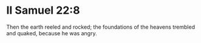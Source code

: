 # II Samuel 22:8

Then the earth reeled and rocked; the foundations of the heavens trembled and quaked, because he was angry.
